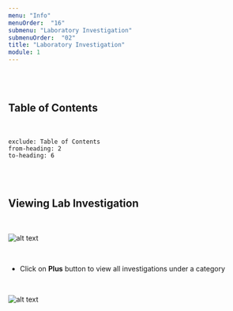 ```yaml
---
menu: "Info"
menuOrder:  "16"
submenu: "Laboratory Investigation"
submenuOrder:  "02"
title: "Laboratory Investigation"
module: 1
---
```


<br />
<br />

## Table of Contents

<br />

```toc
exclude: Table of Contents
from-heading: 2
to-heading: 6
```

<br />
<br />


## Viewing Lab Investigation

<br />

  ![alt text](/images/LabInvestigation.png "Title")

<br />

* Click on **Plus** button to view all investigations under a category


<br />

  ![alt text](/images/collapseLabInves.png "Title")

<br />

<!-- * Enter your Email address
* Enter your Password
* Click on the **login** button to direct you to Content Creator Page -->




